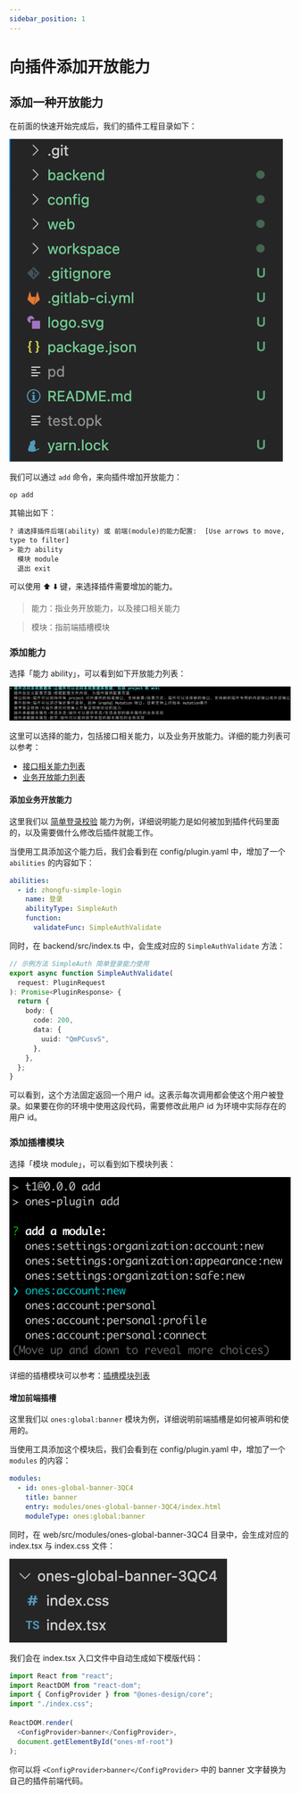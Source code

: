 ```yaml
---
sidebar_position: 1
---
```


# 向插件添加开放能力

## 添加一种开放能力

在前面的快速开始完成后，我们的插件工程目录如下：

![](dir.png)

我们可以通过 `add` 命令，来向插件增加开放能力：

```
op add
```

其输出如下：

```
? 请选择插件后端(ability) 或 前端(module)的能力配置:  [Use arrows to move, type to filter]
> 能力 ability
  模块 module
  退出 exit
```

可以使用 ⬆️ ⬇️ 键，来选择插件需要增加的能力。

> 能力：指业务开放能力，以及接口相关能力

> 模块：指前端插槽模块

### 添加能力

选择「能力 ability」，可以看到如下开放能力列表：

![](ability.png)

这里可以选择的能力，包括接口相关能力，以及业务开放能力。详细的能力列表可以参考：

- [接口相关能力列表](../abilities/api/index.md)
- [业务开放能力列表](../abilities/bussiness/index.md)

#### 添加业务开放能力

这里我们以 [简单登录校验](../abilities/bussiness/simple-auth.md) 能力为例，详细说明能力是如何被加到插件代码里面的，以及需要做什么修改后插件就能工作。

当使用工具添加这个能力后，我们会看到在 config/plugin.yaml 中，增加了一个 `abilities` 的内容如下：

```yaml
abilities:
  - id: zhongfu-simple-login
    name: 登录
    abilityType: SimpleAuth
    function:
      validateFunc: SimpleAuthValidate
```

同时，在 backend/src/index.ts 中，会生成对应的 `SimpleAuthValidate` 方法：

```ts
// 示例方法 SimpleAuth 简单登录能力使用
export async function SimpleAuthValidate(
  request: PluginRequest
): Promise<PluginResponse> {
  return {
    body: {
      code: 200,
      data: {
        uuid: "QmPCusvS",
      },
    },
  };
}
```

可以看到，这个方法固定返回一个用户 id。这表示每次调用都会使这个用户被登录。如果要在你的环境中使用这段代码，需要修改此用户 id 为环境中实际存在的用户 id。

### 添加插槽模块

选择「模块 module」，可以看到如下模块列表：

![](module.png)

详细的插槽模块可以参考：[插槽模块列表](../abilities/slot/index.md)

#### 增加前端插槽

这里我们以 `ones:global:banner` 模块为例，详细说明前端插槽是如何被声明和使用的。

当使用工具添加这个模块后，我们会看到在 config/plugin.yaml 中，增加了一个 `modules` 的内容：

```yaml
modules:
  - id: ones-global-banner-3QC4
    title: banner
    entry: modules/ones-global-banner-3QC4/index.html
    moduleType: ones:global:banner
```

同时，在 web/src/modules/ones-global-banner-3QC4 目录中，会生成对应的 index.tsx 与 index.css 文件：

![](banner.png)

我们会在 index.tsx 入口文件中自动生成如下模版代码：

```ts
import React from "react";
import ReactDOM from "react-dom";
import { ConfigProvider } from "@ones-design/core";
import "./index.css";

ReactDOM.render(
  <ConfigProvider>banner</ConfigProvider>,
  document.getElementById("ones-mf-root")
);
```

你可以将 `<ConfigProvider>banner</ConfigProvider>` 中的 banner 文字替换为自己的插件前端代码。
